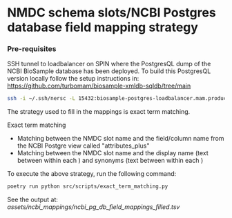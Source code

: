 # NMDC schema slots/NCBI Postgres database field mapping strategy

### Pre-requisites

SSH tunnel to loadbalancer on SPIN where the PostgresQL dump of the NCBI BioSample database has been deployed. To build this PostgresQL version locally follow the setup instructions in: https://github.com/turbomam/biosample-xmldb-sqldb/tree/main

```bash
ssh -i ~/.ssh/nersc -L 15432:biosample-postgres-loadbalancer.mam.production.svc.spin.nersc.org:5432 <nersc-username>@dtn01.nersc.gov
```

The strategy used to fill in the mappings is exact term matching.

Exact term matching
* Matching between the NMDC slot name and the field/column name from the NCBI Postgre view called "attributes_plus"
* Matching between the NMDC slot name and the display name (text between <Name></Name> within each <Attribute></Attribute>) and synonyms (text between <Synonym></Synonym> within each <Attribute></Attribute>)

To execute the above strategy, run the following command:

```bash
poetry run python src/scripts/exact_term_matching.py
```

See the output at: *assets/ncbi_mappings/ncbi_pg_db_field_mappings_filled.tsv*